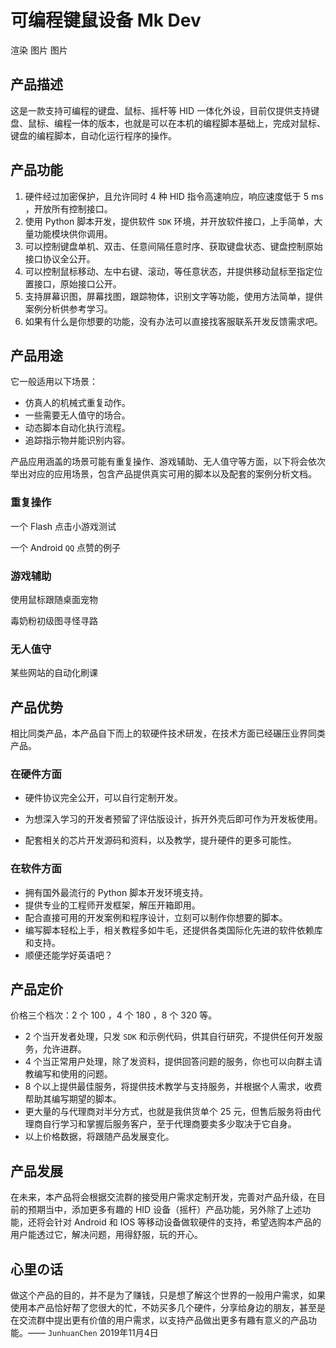 # 可编程键鼠设备 Mk Dev

渲染 图片 图片

## 产品描述

这是一款支持可编程的键盘、鼠标、摇杆等 HID 一体化外设，目前仅提供支持键盘、鼠标、编程一体的版本，也就是可以在本机的编程脚本基础上，完成对鼠标、键盘的编程脚本，自动化运行程序的操作。

## 产品功能

1. 硬件经过加密保护，且允许同时 4 种 HID 指令高速响应，响应速度低于 5 ms ，开放所有控制接口。
2. 使用 Python 脚本开发，提供软件 `SDK` 环境，并开放软件接口，上手简单，大量功能模块供你调用。
3. 可以控制键盘单机、双击、任意间隔任意时序、获取键盘状态、键盘控制原始接口协议全公开。
4. 可以控制鼠标移动、左中右键、滚动，等任意状态，并提供移动鼠标至指定位置接口，原始接口公开。
5. 支持屏幕识图，屏幕找图，跟踪物体，识别文字等功能，使用方法简单，提供案例分析供参考学习。
6. 如果有什么是你想要的功能，没有办法可以直接找客服联系开发反馈需求吧。

## 产品用途

它一般适用以下场景：

- 仿真人的机械式重复动作。
- 一些需要无人值守的场合。
- 动态脚本自动化执行流程。
- 追踪指示物并能识别内容。

产品应用涵盖的场景可能有重复操作、游戏辅助、无人值守等方面，以下将会依次举出对应的应用场景，包含产品提供真实可用的脚本以及配套的案例分析文档。

### 重复操作

一个 Flash 点击小游戏测试

一个 Android `QQ` 点赞的例子

### 游戏辅助

使用鼠标跟随桌面宠物

毒奶粉初级图寻怪寻路

### 无人值守

某些网站的自动化刷课

## 产品优势

相比同类产品，本产品自下而上的软硬件技术研发，在技术方面已经碾压业界同类产品。

### 在硬件方面

- 硬件协议完全公开，可以自行定制开发。

- 为想深入学习的开发者预留了评估版设计，拆开外壳后即可作为开发板使用。
- 配套相关的芯片开发源码和资料，以及教学，提升硬件的更多可能性。

### 在软件方面

- 拥有国外最流行的 Python 脚本开发环境支持。
- 提供专业的工程师开发框架，解压开箱即用。
- 配合直接可用的开发案例和程序设计，立刻可以制作你想要的脚本。
- 编写脚本轻松上手，相关教程多如牛毛，还提供各类国际化先进的软件依赖库和支持。
- 顺便还能学好英语吧？

## 产品定价

价格三个档次：2 个 100 ，4 个 180 ，8 个 320 等。

- 2 个当开发者处理，只发 `SDK` 和示例代码，供其自行研究，不提供任何开发服务，允许进群。
- 4 个当正常用户处理，除了发资料，提供回答问题的服务，你也可以向群主请教编写和使用的问题。
- 8 个以上提供最佳服务，将提供技术教学与支持服务，并根据个人需求，收费帮助其编写期望的脚本。
- 更大量的与代理商对半分方式，也就是我供货单个 25 元，但售后服务将由代理商自行学习和掌握后服务客户，至于代理商要卖多少取决于它自身。
- 以上价格数据，将跟随产品发展变化。

## 产品发展

​		在未来，本产品将会根据交流群的接受用户需求定制开发，完善对产品升级，在目前的预期当中，添加更多有趣的 HID 设备（摇杆）产品功能，另外除了上述功能，还将会针对 Android 和 IOS 等移动设备做软硬件的支持，希望选购本产品的用户能透过它，解决问题，用得舒服，玩的开心。

## 心里の话

​		做这个产品的目的，并不是为了赚钱，只是想了解这个世界的一般用户需求，如果使用本产品恰好帮了您很大的忙，不妨买多几个硬件，分享给身边的朋友，甚至是在交流群中提出更有价值的用户需求，以支持产品做出更多有趣有意义的产品功能。—— `JunhuanChen` 2019年11月4日 
